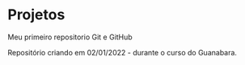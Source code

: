 # Projetos
Meu primeiro repositorio Git e GitHub

Repositório criando em 02/01/2022 - durante o curso do Guanabara.
